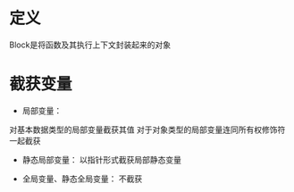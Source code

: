 # 定义
Block是将函数及其执行上下文封装起来的对象

# 截获变量

- 局部变量：

对基本数据类型的局部变量截获其值
对于对象类型的局部变量连同所有权修饰符一起截获

- 静态局部变量：
以指针形式截获局部静态变量

- 全局变量、静态全局变量：
不截获




